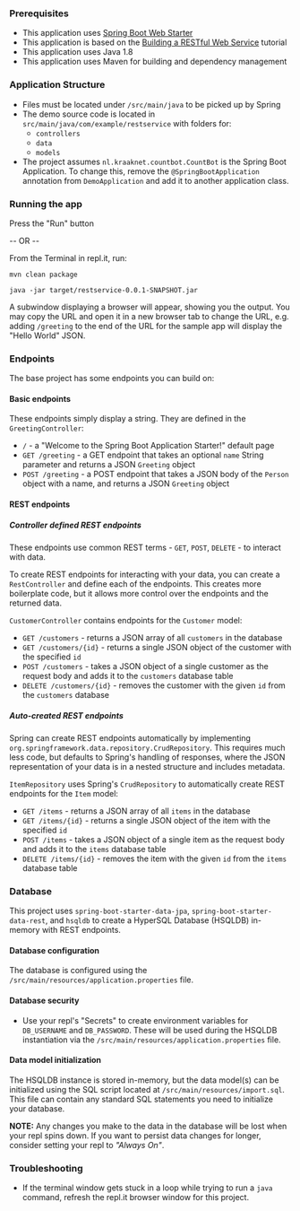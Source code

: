 ### Prerequisites

- This application uses [Spring Boot Web Starter](https://spring.io/guides/gs/spring-boot/)
- This application is based on the [Building a RESTful Web Service](https://spring.io/guides/gs/rest-service/) tutorial
- This application uses Java 1.8
- This application uses Maven for building and dependency management

### Application Structure

- Files must be located under `/src/main/java` to be picked up by Spring
- The demo source code is located in `src/main/java/com/example/restservice` with folders for:
  - `controllers`
  - `data`
  - `models`
- The project assumes `nl.kraaknet.countbot.CountBot` is the Spring Boot Application. To change this, remove the `@SpringBootApplication` annotation from `DemoApplication` and add it to another application class.

### Running the app

Press the "Run" button

-- OR -- 

From the Terminal in repl.it, run:

```
mvn clean package

java -jar target/restservice-0.0.1-SNAPSHOT.jar
```

A subwindow displaying a browser will appear, showing you the output. You may copy the URL and open it in a new browser tab to change the URL, e.g. adding `/greeting` to the end of the URL for the sample app will display the "Hello World" JSON.

### Endpoints

The base project has some endpoints you can build on: 

#### Basic endpoints

These endpoints simply display a string. They are defined in the `GreetingController`:

- `/` - a "Welcome to the Spring Boot Application Starter!" default page 
- `GET /greeting` - a GET endpoint that takes an optional `name` String parameter and returns a JSON `Greeting` object
- `POST /greeting` - a POST endpoint that takes a JSON body of the `Person` object with a name, and returns a JSON `Greeting` object

#### REST endpoints

##### Controller defined REST endpoints
These endpoints use common REST terms - `GET`, `POST`, `DELETE` - to interact with data.

To create REST endpoints for interacting with your data, you can create a `RestController` and define each of the endpoints. This creates more boilerplate code, but it allows more control over the endpoints and the returned data.

`CustomerController` contains endpoints for the `Customer` model:
- `GET /customers` - returns a JSON array of all `customers` in the database
- `GET /customers/{id}` - returns a single JSON object of the customer with the specified `id`
- `POST /customers` - takes a JSON object of a single customer as the request body and adds it to the `customers` database table
- `DELETE /customers/{id}` - removes the customer with the given `id` from the `customers` database

##### Auto-created REST endpoints

Spring can create REST endpoints automatically by implementing `org.springframework.data.repository.CrudRepository`. This requires much less code, but defaults to Spring's handling of responses, where the JSON representation of your data is in a nested structure and includes metadata.

`ItemRepository` uses Spring's `CrudRepository` to automatically create REST endpoints for the `Item` model:
- `GET /items` - returns a JSON array of all `items` in the database
- `GET /items/{id}` - returns a single JSON object of the item with the specified `id`
- `POST /items` - takes a JSON object of a single item as the request body and adds it to the `items` database table
- `DELETE /items/{id}` - removes the item with the given `id` from the `items` database table

### Database

This project uses `spring-boot-starter-data-jpa`, `spring-boot-starter-data-rest`, and `hsqldb` to create a HyperSQL Database (HSQLDB) in-memory with REST endpoints.

#### Database configuration
The database is configured using the `/src/main/resources/application.properties` file.

#### Database security
- Use your repl's "Secrets" to create environment variables for `DB_USERNAME` and `DB_PASSWORD`. These will be used during the HSQLDB instantiation via the `/src/main/resources/application.properties` file.

#### Data model initialization
The HSQLDB instance is stored in-memory, but the data model(s) can be initialized using the SQL script located at `/src/main/resources/import.sql`. This file can contain any standard SQL statements you need to initialize your database.

**NOTE:** Any changes you make to the data in the database will be lost when your repl spins down. If you want to persist data changes for longer, consider setting your repl to _"Always On"_.

### Troubleshooting

- If the terminal window gets stuck in a loop while trying to run a `java` command, refresh the repl.it browser window for this project.